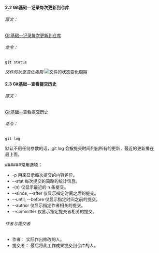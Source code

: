 #### 2.2 Git基础--记录每次更新到仓库

###### 原文：

[Git基础--记录每次更新到仓库](http://git-scm.com/book/zh/v2/Git-基础-记录每次更新到仓库)

###### 命令：

	git status

*文件的状态变化周期*	
![文件的状态变化周期](http://7xlsex.com1.z0.glb.clouddn.com/progitQQ20150914-1@2x.jpg)





#### 2.3 Git基础--查看提交历史

###### 原文：

[Git基础--查看提交历史](http://git-scm.com/book/zh/v2/Git-基础-查看提交历史)

###### 命令：
    
    git log

默认不用任何参数的话，git log 会按提交时间列出所有的更新，最近的更新排在最上面。

######常用选项：

* -p	用来显示每次提交的内容差异。
* --stat	每次提交的简略的统计信息。
* -(n)	仅显示最近的 n 条提交。
* --since, --after	仅显示指定时间之后的提交。
* --until, --before		仅显示指定时间之前的提交。
* --author	仅显示指定作者相关的提交。
* --committer	仅显示指定提交者相关的提交。

###### 作者与提交者

* 作者： 实际作出修改的人。
* 提交者： 最后将此工作成果提交到仓库的人。
 
















